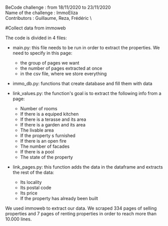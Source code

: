 BeCode challenge : from 18/11/2020 to 23/11/2020 \
Name of the challenge : ImmoEliza \
Contributors : Guillaume, Reza, Frédéric \


#Collect data from immoweb

The code is divided in 4 files:

- main.py: this file needs to be run in order to extract the properties. We need to specify in this page:

  - the group of pages we want
  - the number of pages extracted at once
  - in the csv file, where we store everything
  
- immo_db.py: functions that create database and fill them with data

- link_values.py: the function's goal is to extract the following info from a page:

  - Number of rooms
  - If there is a equiped kitchen
  - If there is a terasse and its area
  - If there is a garden and its area
  - The livable area
  - If the property s furnished
  - If there is an open fire
  - The number of facades
  - If there is a pool
  - The state of the property
  
- link_pages.py: this function adds the data in the dataframe and extracts the rest of the data:

  - Its locality
  - Its postal code
  - Its price
  - If the property has already been built
  
We used immoweb to extract our data. We scraped 334 pages of selling properties and 7 pages of renting properties in order to reach more than 10.000 lines.


